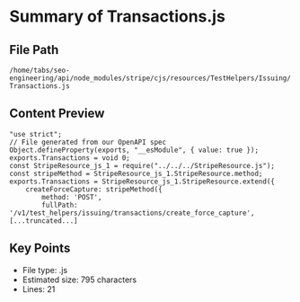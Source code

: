 # Summary of Transactions.js
  
## File Path
`/home/tabs/seo-engineering/api/node_modules/stripe/cjs/resources/TestHelpers/Issuing/Transactions.js`

## Content Preview
```
"use strict";
// File generated from our OpenAPI spec
Object.defineProperty(exports, "__esModule", { value: true });
exports.Transactions = void 0;
const StripeResource_js_1 = require("../../../StripeResource.js");
const stripeMethod = StripeResource_js_1.StripeResource.method;
exports.Transactions = StripeResource_js_1.StripeResource.extend({
    createForceCapture: stripeMethod({
        method: 'POST',
        fullPath: '/v1/test_helpers/issuing/transactions/create_force_capture',
[...truncated...]
```

## Key Points
- File type: .js
- Estimated size: 795 characters
- Lines: 21
